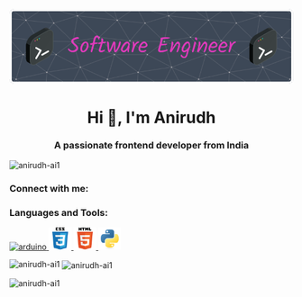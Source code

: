 ![logo](https://github.com/Anirudh-AI1/Anirudh-AI1/blob/main/github-header-image%20(1).png)

<h1 align="center">Hi 👋, I'm Anirudh</h1>
<h3 align="center">A passionate frontend developer from India</h3>

<p align="left"> <img src="https://komarev.com/ghpvc/?username=anirudh-ai1&label=Profile%20views&color=0e75b6&style=flat" alt="anirudh-ai1" /> </p>

<h3 align="left">Connect with me:</h3>
<p align="left">
</p>

<h3 align="left">Languages and Tools:</h3>
<p align="left"> <a href="https://www.arduino.cc/" target="_blank" rel="noreferrer"> <img src="https://cdn.worldvectorlogo.com/logos/arduino-1.svg" alt="arduino" width="40" height="40"/> </a> <a href="https://www.w3schools.com/css/" target="_blank" rel="noreferrer"> <img src="https://raw.githubusercontent.com/devicons/devicon/master/icons/css3/css3-original-wordmark.svg" alt="css3" width="40" height="40"/> </a> <a href="https://www.w3.org/html/" target="_blank" rel="noreferrer"> <img src="https://raw.githubusercontent.com/devicons/devicon/master/icons/html5/html5-original-wordmark.svg" alt="html5" width="40" height="40"/> </a> <a href="https://www.python.org" target="_blank" rel="noreferrer"> <img src="https://raw.githubusercontent.com/devicons/devicon/master/icons/python/python-original.svg" alt="python" width="40" height="40"/> </a> </p>

<p><img align="left" src="https://github-readme-stats.vercel.app/api/top-langs?username=anirudh-ai1&show_icons=true&locale=en&layout=compact" alt="anirudh-ai1" /></p>

<p>&nbsp;<img align="center" src="https://github-readme-stats.vercel.app/api?username=anirudh-ai1&show_icons=true&locale=en" alt="anirudh-ai1" /></p>

<p><img align="center" src="https://github-readme-streak-stats.herokuapp.com/?user=anirudh-ai1&" alt="anirudh-ai1" /></p>
